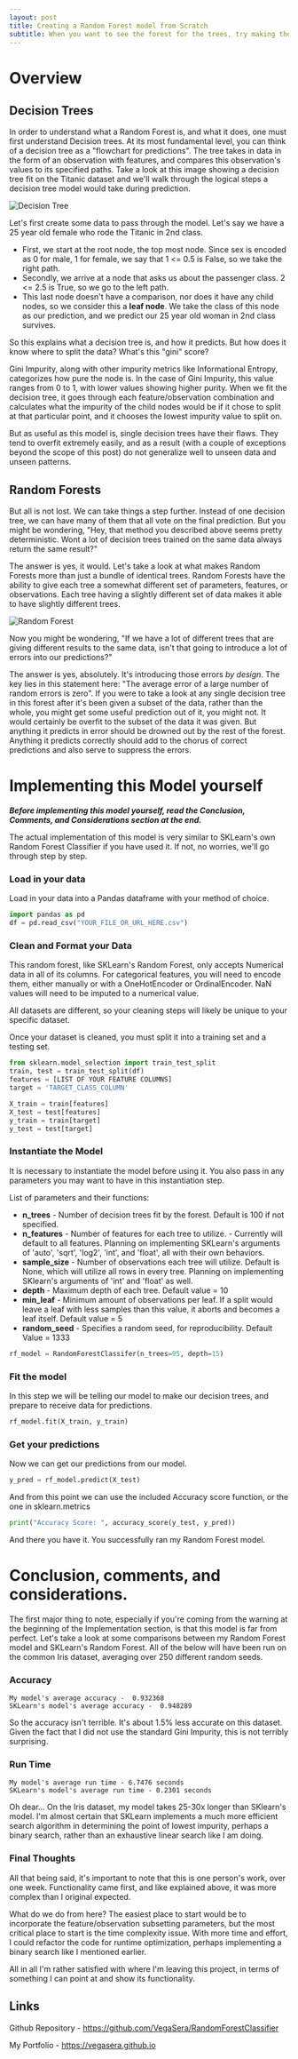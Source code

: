 ```yaml
---
layout: post
title: Creating a Random Forest model from Scratch
subtitle: When you want to see the forest for the trees, try making them from the ground up.
---
```



# Overview
## Decision Trees
In order to understand what a Random Forest is, and what it does, one must first understand Decision trees. At its most fundamental level, you can think of a decision tree as a "flowchart for predictions". The tree takes in data in the form of an observation with features, and compares this observation's values to its specified paths. Take a look at this image showing a decision tree fit on the Titanic dataset and we'll walk through the logical steps a decision tree model would take during prediction.

![Decision Tree](https://miro.medium.com/max/781/1*fGX0_gacojVa6-njlCrWZw.png)

Let's first create some data to pass through the model. Let's say we have a 25 year old female who rode the Titanic in 2nd class.
* First, we start at the root node, the top most node. Since sex is encoded as 0 for male, 1 for female, we say that 1 <= 0.5 is False, so we take the right path.
* Secondly, we arrive at a node that asks us about the passenger class. 2 <= 2.5 is True, so we go to the left path.
* This last node doesn't have a comparison, nor does it have any child nodes, so we consider this a **leaf node**. We take the class of this node as our prediction, and we predict our 25 year old woman in 2nd class survives.

So this explains what a decision tree is, and how it predicts. But how does it know where to split the data? What's this "gini" score?

Gini Impurity, along with other impurity metrics like Informational Entropy, categorizes how pure the node is. In the case of Gini Impurity, this value ranges from 0 to 1, with lower values showing higher purity. When we fit the decision tree, it goes through each feature/observation combination and calculates what the impurity of the child nodes would be if it chose to split at that particular point, and it chooses the lowest impurity value to split on.

But as useful as this model is, single decision trees have their flaws. They tend to overfit extremely easily, and as a result (with a couple of exceptions beyond the scope of this post) do not generalize well to unseen data and unseen patterns.



## Random Forests

But all is not lost. We can take things a step further. Instead of one decision tree, we can have many of them that all vote on the final prediction. But you might be wondering, "Hey, that method you described above seems pretty deterministic. Wont a lot of decision trees trained on the same data always return the same result?"

The answer is yes, it would. Let's take a look at what makes Random Forests more than just a bundle of identical trees. Random Forests have the ability to give each tree a somewhat different set of parameters, features, or observations. Each tree having a slightly different set of data makes it able to have slightly different trees.

![Random Forest](https://ucarecdn.com/d1fc3c8a-c1d2-47a2-b078-a7ccad5d9255/)

Now you might be wondering, "If we have a lot of different trees that are giving different results to the same data, isn't that going to introduce a lot of errors into our predictions?"

The answer is yes, absolutely. It's introducing those errors *by design*. The key lies in this statement here: "The average error of a large number of random errors is zero". If you were to take a look at any single decision tree in this forest after it's been given a subset of the data, rather than the whole, you might get some useful prediction out of it, you might not. It would certainly be overfit to the subset of the data it was given. But anything it predicts in error should be drowned out by the rest of the forest. Anything it predicts correctly should add to the chorus of correct predictions and also serve to suppress the errors.


# Implementing this Model yourself

***Before implementing this model yourself, read the Conclusion, Comments, and Considerations section at the end.***

The actual implementation of this model is very similar to SKLearn's own Random Forest Classifier if you have used it. If not, no worries, we'll go through step by step. 

### Load in your data
Load in your data into a Pandas dataframe with your method of choice.
```python
import pandas as pd
df = pd.read_csv("YOUR_FILE_OR_URL_HERE.csv")
```

### Clean and Format your Data
This random forest, like SKLearn's Random Forest, only accepts Numerical data in all of its columns. For categorical features, you will need to encode them, either manually or with a OneHotEncoder or OrdinalEncoder. NaN values will need to be imputed to a numerical value.

All datasets are different, so your cleaning steps will likely be unique to your specific dataset.

Once your dataset is cleaned, you must split it into a training set and a testing set.

```python
from sklearn.model_selection import train_test_split
train, test = train_test_split(df)
features = [LIST OF YOUR FEATURE COLUMNS]
target = 'TARGET_CLASS_COLUMN'

X_train = train[features]
X_test = test[features]
y_train = train[target]
y_test = test[target]
```

### Instantiate the Model
It is necessary to instantiate the model before using it. You also pass in any parameters you may want to have in this instantiation step.

List of parameters and their functions:
* **n_trees** - Number of decision trees fit by the forest. Default is 100 if not specified.
* **n_features** - Number of features for each tree to utilize. - Currently will default to all features. Planning on implementing SKLearn's arguments of 'auto', 'sqrt', 'log2', 'int', and 'float', all with their own behaviors.
* **sample_size** - Number of observations each tree will utilize. Default is None, which will utilize all rows in every tree. Planning on implementing SKlearn's arguments of 'int' and 'float' as well.
* **depth** - Maximum depth of each tree. Default value = 10
* **min_leaf** - Minimum amount of observations per leaf. If a split would leave a leaf with less samples than this value, it aborts and becomes a leaf itself. Default value = 5
* **random_seed** - Specifies a random seed, for reproducibility. Default Value = 1333

```python
rf_model = RandomForestClassifer(n_trees=95, depth=15)
```

### Fit the model

In this step we will be telling our model to make our decision trees, and prepare to receive data for predictions.

```python
rf_model.fit(X_train, y_train)
```

### Get your predictions

Now we can get our predictions from our model.

```python
y_pred = rf_model.predict(X_test)
```

And from this point we can use the included Accuracy score function, or the one in sklearn.metrics

```python
print("Accuracy Score: ", accuracy_score(y_test, y_pred))
```

And there you have it. You successfully ran my Random Forest model.

# Conclusion, comments, and considerations.

The first major thing to note, especially if you're coming from the warning at the beginning of the Implementation section, is that this model is far from perfect. Let's take a look at some comparisons between my Random Forest model and SKLearn's Random Forest. All of the below will have been run on the common Iris dataset, averaging over 250 different random seeds.

### Accuracy
```
My model's average accuracy -  0.932368
SKLearn's model's average accuracy -  0.948289
```
So the accuracy isn't terrible. It's about 1.5% less accurate on this dataset. Given the fact that I did not use the standard Gini Impurity, this is not terribly surprising.

### Run Time
```
My model's average run time - 6.7476 seconds
SKLearn's model's average run time - 0.2301 seconds
```
Oh dear... On the Iris dataset, my model takes 25-30x longer than SKlearn's model. I'm almost certain that SKLearn implements a much more efficient search algorithm in determining the point of lowest impurity, perhaps a binary search, rather than an exhaustive linear search like I am doing.

### Final Thoughts

All that being said, it's important to note that this is one person's work, over one week. Functionality came first, and like explained above, it was more complex than I original expected.

What do we do from here? The easiest place to start would be to incorporate the feature/observation subsetting parameters, but the most critical place to start is the time complexity issue. With more time and effort, I could refactor the code for runtime optimization, perhaps implementing a binary search like I mentioned earlier.

All in all I'm rather satisfied with where I'm leaving this project, in terms of something I can point at and show its functionality.

## Links

Github Repository - https://github.com/VegaSera/RandomForestClassifier

My Portfolio - https://vegasera.github.io
